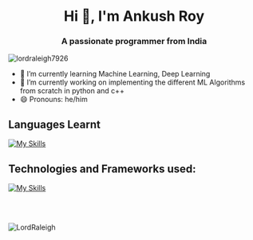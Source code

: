 <h1 align="center">Hi 👋, I'm Ankush Roy</h1>
<h3 align="center">A passionate programmer from India</h3>

<p align="left"> <img src="https://komarev.com/ghpvc/?username=lordraleigh7926&label=Profile%20views&color=0e75b6&style=flat" alt="lordraleigh7926" /> </p>


- 🌱 I’m currently learning Machine Learning, Deep Learning
- 🔭 I’m currently working on implementing the different ML Algorithms from scratch in python and c++
- 😄 Pronouns: he/him
<!--
- 👯 I’m looking to collaborate on ...
- 🤔 I’m looking for help with ...
- 💬 Ask me about ...
- 📫 How to reach me: ...
- ⚡ Fun fact: ...
-->

## Languages Learnt
[![My Skills](https://skillicons.dev/icons?i=python,cpp,html,css,dart&perline=5)](https://skillicons.dev)

## Technologies and Frameworks used:
[![My Skills](https://skillicons.dev/icons?i=tensorflow,flask,git,github,linux,bash,md,vscode,androidstudio,flutter&perline=5)](https://skillicons.dev)



<br>
<br/>
<p><img align="center" src="https://github-readme-stats.vercel.app/api/top-langs?username=lordraleigh7926&show_icons=true&locale=en&layout=compact&hide=jupyter%20notebook" alt="LordRaleigh" /></p>
